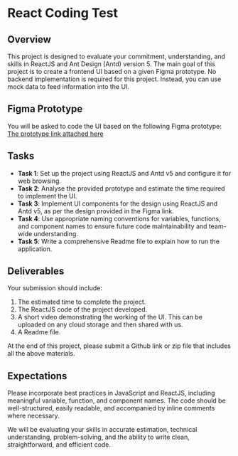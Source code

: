 # React Coding Test

## Overview

This project is designed to evaluate your commitment, understanding, and skills in ReactJS and Ant Design (Antd) version 5. The main goal of this project is to create a frontend UI based on a given Figma prototype. No backend implementation is required for this project. Instead, you can use mock data to feed information into the UI.

## Figma Prototype

You will be asked to code the UI based on the following Figma prototype: [The prototype link attached here](https://www.figma.com/file/72oA2Ve9SgvnxX2RPGrS1q/%5BHalmet%5D-Admin-Website---Exte[…]=design&node-id=3449%3A182963&mode=design&t=qCy3MUoNYFU3WQQV-1)

## Tasks

- **Task 1**: Set up the project using ReactJS and Antd v5 and configure it for web browsing.
- **Task 2**: Analyse the provided prototype and estimate the time required to implement the UI.
- **Task 3**: Implement UI components for the design using ReactJS and Antd v5, as per the design provided in the Figma link.
- **Task 4**: Use appropriate naming conventions for variables, functions, and component names to ensure future code maintainability and team-wide understanding.
- **Task 5**: Write a comprehensive Readme file to explain how to run the application.

## Deliverables 

Your submission should include: 

1. The estimated time to complete the project.
2. The ReactJS code of the project developed.
3. A short video demonstrating the working of the UI. This can be uploaded on any cloud storage and then shared with us.
4. A Readme file.

At the end of this project, please submit a Github link or zip file that includes all the above materials.

## Expectations

Please incorporate best practices in JavaScript and ReactJS, including meaningful variable, function, and component names. The code should be well-structured, easily readable, and accompanied by inline comments where necessary.

We will be evaluating your skills in accurate estimation, technical understanding, problem-solving, and the ability to write clean, straightforward, and efficient code.
